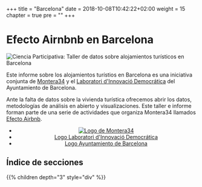 +++
title = "Barcelona"
date = 2018-10-08T10:42:22+02:00
weight = 15
chapter = true
pre = ""
+++

# Efecto Airnbnb en Barcelona

![Ciencia Participativa: Taller de datos sobre alojamientos turísticos en Barcelona](https://lab.montera34.com/airbnb/images/1809_efecto-airbnb-barcelona.png)

Este informe sobre los alojamientos turístios en Barcelona es una iniciativa conjunta de <a href="https://montera34.com">Montera34</a> y el [Laboratori d'Innovació Democrática](https://ajuntament.barcelona.cat/innovaciodemocratica/ca/projectes/laboratori-dinnovacio-democratica) del Ayuntamiento de Barcelona.

Ante la falta de datos sobre la vivienda turística ofrecemos abrir los datos, metodologías de análisis en abierto y visualizaciones. Este taller e informe forman parte de una serie de actividades que organiza Montera34 llamados [Efecto Airbnb](https://lab.montera34.com/airbnb).

<ul style="text-align: center;" class="list-inline">
<li><a href="https://montera34.com"><img alt="Logo de Montera34" src="/images/m34.logo.png" /></a></li>
<li><a href="https://ajuntament.barcelona.cat/innovaciodemocratica/ca/projectes/laboratori-dinnovacio-democratica">Logo Laboratori d'Innovació Democrática</a></li>
<li><a href="https://ajuntament.barcelona.cat/">Logo Ayuntamiento de Barcelona</a></li>
</ul>

## Índice de secciones
{{% children depth="3" style="div" %}}




